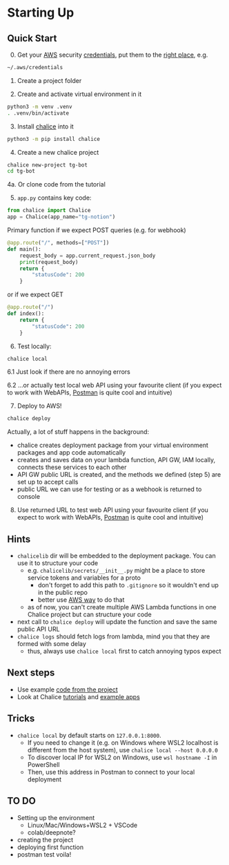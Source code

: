 # Starting Up

## Quick Start

0. Get your [AWS](https://aws.amazon.com/console/) security [credentials](https://console.aws.amazon.com/iam/home#/security_credentials),
 put them to the [right place](https://boto3.amazonaws.com/v1/documentation/api/latest/guide/credentials.html),
 e.g.

 ```bash
 ~/.aws/credentials
 ```

1. Create a project folder

2. Create and activate virtual environment in it

```bash
python3 -m venv .venv
. .venv/bin/activate
```

3. Install [chalice](https://aws.github.io/chalice/) into it

```bash
python3 -m pip install chalice
```

4. Create a new chalice project

```bash
chalice new-project tg-bot
cd tg-bot
```

4a. Or clone code from the tutorial

5. `app.py` contains key code:

```python
from chalice import Chalice
app = Chalice(app_name="tg-notion")
```

Primary function if we expect POST queries (e.g. for webhook)

```python
@app.route("/", methods=["POST"])
def main():
    request_body = app.current_request.json_body
    print(request_body)
    return {
        "statusCode": 200
    }
```
 or if we expect GET

```python
@app.route("/")
def index():
    return {
        "statusCode": 200
    }
```

6. Test locally:

```bash
chalice local
```
6.1 Just look if there are no annoying errors

6.2 ...or actually test local web API using your favourite client (if you expect to work with WebAPIs, [Postman](https://www.postman.com/downloads/) is quite cool and intuitive)

7. Deploy to AWS!

```bash
chalice deploy
```

Actually, a lot of stuff happens in the background:

- chalice creates deployment package from your virtual environment packages and app code automatically
- creates and saves data on your lambda function, API GW, IAM locally, connects these services to each other
- API GW public URL is created, and the methods we defined (step 5) are set up to accept calls
- public URL we can use for testing or as a webhook is returned to console

8. Use returned URL to test web API using your favourite client (if you expect to work with WebAPIs, [Postman](https://www.postman.com/downloads/) is quite cool and intuitive)

## Hints

- `chalicelib` dir will be embedded to the deployment package. You can use it to structure your code
    - e.g. `chalicelib/secrets/__init__.py` might be a place to store service tokens and variables for a proto
        - don't forget to add this path to `.gitignore` so it wouldn't end up in the public repo
        - better use [AWS way](http://docs.aws.amazon.com/lambda/latest/dg/env_variables.html#env_encrypt) to do that
    - as of now, you can't create multiple AWS Lambda  functions in one Chalice project but can structure your code
- next call to `chalice deploy` will update the function and save the same public API URL
- `chalice logs` should fetch logs from lambda, mind you that they are formed with some delay
    - thus, always use `chalice local` first to catch annoying typos expect

## Next steps

- Use example [code from the project](../tg-bandits/app.py)
- Look at Chalice [tutorials](https://aws.github.io/chalice/tutorials/index.html) and [example apps](https://aws.github.io/chalice/samples/index.html)

## Tricks

- `chalice local` by default starts on `127.0.0.1:8000`. 
    - If you need to change it (e.g. on Windows where WSL2 localhost is different from the host system), use `chalice local --host 0.0.0.0`
    - To discover local IP for WSL2 on Windows, use `wsl hostname -I` in PowerShell
    - Then, use this address in Postman to connect to your local deployment


## TO DO
* Setting up the environment
    * Linux/Mac/Windows+WSL2 + VSCode
    * colab/deepnote?
* creating the project
* deploying first function
* postman test voila!